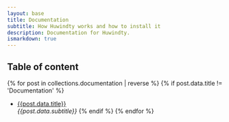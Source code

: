 ```yaml
---
layout: base
title: Documentation
subtitle: How Huwindty works and how to install it
description: Documentation for Huwindty.
ismarkdown: true
---
```

## Table of content

{% for post in collections.documentation | reverse %}
  {% if post.data.title != 'Documentation' %}
 - [{{post.data.title}}]({{post.url}})  
 *{{post.data.subtitle}}*
  {% endif %}
{% endfor %}
